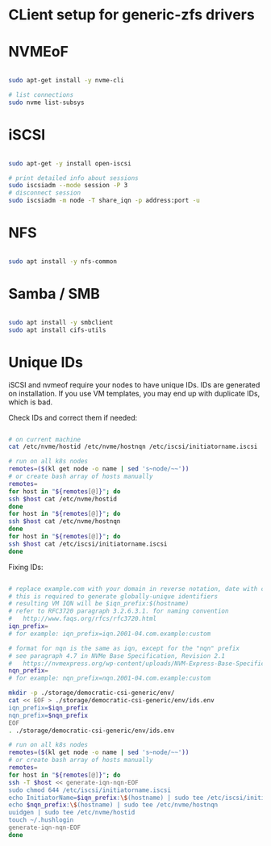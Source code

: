 
# CLient setup for generic-zfs drivers

# NVMEoF

```bash

sudo apt-get install -y nvme-cli

# list connections
sudo nvme list-subsys

```

# iSCSI

```bash

sudo apt-get -y install open-iscsi

# print detailed info about sessions
sudo iscsiadm --mode session -P 3
# disconnect session
sudo iscsiadm -m node -T share_iqn -p address:port -u

```

# NFS

```bash

sudo apt install -y nfs-common

```

# Samba / SMB

```bash

sudo apt install -y smbclient
sudo apt install cifs-utils

```

# Unique IDs

iSCSI and nvmeof require your nodes to have unique IDs.
IDs are generated on installation.
If you use VM templates, you may end up with duplicate IDs, which is bad.

Check IDs and correct them if needed:

```bash

# on current machine
cat /etc/nvme/hostid /etc/nvme/hostnqn /etc/iscsi/initiatorname.iscsi

# run on all k8s nodes
remotes=($(kl get node -o name | sed 's~node/~~'))
# or create bash array of hosts manually
remotes=
for host in "${remotes[@]}"; do
ssh $host cat /etc/nvme/hostid
done
for host in "${remotes[@]}"; do
ssh $host cat /etc/nvme/hostnqn
done
for host in "${remotes[@]}"; do
ssh $host cat /etc/iscsi/initiatorname.iscsi
done

```

Fixing IDs:

```bash

# replace example.com with your domain in reverse notation, date with current date
# this is required to generate globally-unique identifiers
# resulting VM IQN will be $iqn_prefix:$(hostname)
# refer to RFC3720 paragraph 3.2.6.3.1. for naming convention
#   http://www.faqs.org/rfcs/rfc3720.html
iqn_prefix=
# for example: iqn_prefix=iqn.2001-04.com.example:custom

# format for nqn is the same as iqn, except for the "nqn" prefix
# see paragraph 4.7 in NVMe Base Specification, Revision 2.1
#   https://nvmexpress.org/wp-content/uploads/NVM-Express-Base-Specification-Revision-2.1-2024.08.05-Ratified.pdf
nqn_prefix=
# for example: nqn_prefix=nqn.2001-04.com.example:custom

mkdir -p ./storage/democratic-csi-generic/env/
cat << EOF > ./storage/democratic-csi-generic/env/ids.env
iqn_prefix=$iqn_prefix
nqn_prefix=$nqn_prefix
EOF
. ./storage/democratic-csi-generic/env/ids.env

# run on all k8s nodes
remotes=($(kl get node -o name | sed 's~node/~~'))
# or create bash array of hosts manually
remotes=
for host in "${remotes[@]}"; do
ssh -T $host << generate-iqn-nqn-EOF
sudo chmod 644 /etc/iscsi/initiatorname.iscsi
echo InitiatorName=$iqn_prefix:\$(hostname) | sudo tee /etc/iscsi/initiatorname.iscsi
echo $nqn_prefix:\$(hostname) | sudo tee /etc/nvme/hostnqn
uuidgen | sudo tee /etc/nvme/hostid
touch ~/.hushlogin
generate-iqn-nqn-EOF
done

```
